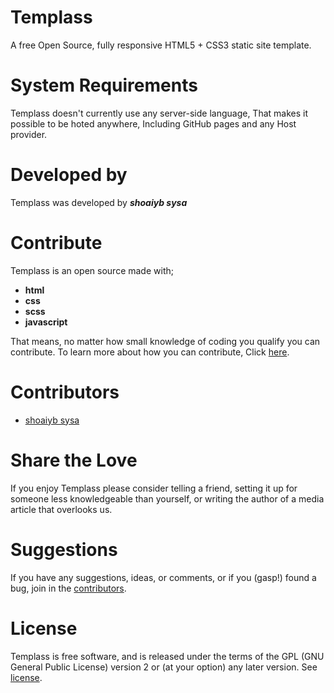 # Templass
A free Open Source, fully responsive HTML5 + CSS3 static site template.

# System Requirements
Templass doesn't currently use any server-side language, That makes it possible to be hoted anywhere, Including GitHub pages and any Host provider.

# Developed by
Templass was developed by ***shoaiyb sysa***

# Contribute
Templass is an open source made with;
- **html**
- **css**
- **scss**
- **javascript**

That means, no matter how small knowledge of coding you qualify you can contribute.
To learn more about how you can contribute, Click [here](https://templass.ga/contribute/).

# Contributors
- [shoaiyb sysa](https://shoaiybsysa.ga)

# Share the Love
If you enjoy Templass please consider telling a friend, setting it up for someone less knowledgeable than yourself, or writing the author of a media article that overlooks us.

# Suggestions
If you have any suggestions, ideas, or comments, or if you (gasp!) found a bug, join in the [contributors](https://templass.ga/contributors).

# License
Templass is free software, and is released under the terms of the <abbr>GPL</abbr> (GNU General Public License) version 2 or (at your option) any later version. See <a href="https://templass.ga/license">license</a>.
